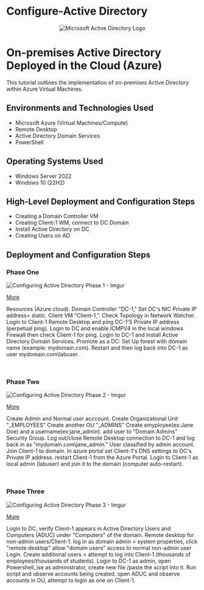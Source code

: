 # Configure-Active Directory



<p align="center">
<img src="https://i.imgur.com/pU5A58S.png" alt="Microsoft Active Directory Logo"/>
</p>

<h1>On-premises Active Directory Deployed in the Cloud (Azure)</h1>
This tutorial outlines the implementation of on-premises Active Directory within Azure Virtual Machines.<br />


<!--<h2>Video Demonstration</h2>-->

<!--- ### [YouTube: How to Deploy on-premises Active Directory within Azure Compute](https://www.youtube.com)-->

<h2>Environments and Technologies Used</h2>

- Microsoft Azure (Virtual Machines/Compute)
- Remote Desktop
- Active Directory Domain Services
- PowerShell

<h2>Operating Systems Used </h2>

- Windows Server 2022
- Windows 10 (22H2)

<h2>High-Level Deployment and Configuration Steps</h2>

- Creating a Domain Controller VM
- Creating Client-1 WM, connect to DC Domain
- Install Active Directory on DC
- Creating Users on AD

<h2>Deployment and Configuration Steps</h2>

<p>
<h3>Phase One</h3>
  
![Configuring Active Directory Phase 1 - Imgur](https://github.com/PhillisEssel/configure-ad/assets/156061642/20a12556-8005-426c-afe8-96e1c91ff74a)

<p><a href="https://imgur.com/a/5ZE6blF">More</a></p>

</p>
<p>
Resources (Azure cloud). Domain Controller "DC-1," Set DC's NIC Private IP address= static. Client VM "Client-1,". Check Topology in Network Watcher. Login to Client-1 Remote Desktop and ping DC-1'S Private IP address (perpetual ping). Login to DC and enable ICMPV4 in the local windows Firewall then check Client-1 for ping. Login to DC-1 and install Active Directory Domain Services. Promote as a DC: Set Up forest with domain name (example: mydomain.com). Restart and then log back into DC-1 as user mydomain.com\labuser.
</p>
<br />

<p>
<h3>Phase Two</h3>
  
![Configuring Active Directory Phase 2 - Imgur](https://github.com/PhillisEssel/configure-ad/assets/156061642/1d4bcfc3-deee-490d-a35c-6eaf605e0818)

<p><a href="https://imgur.com/a/Rqrejvt">More</a></p>
  
</p>
<p>
Create Admin and Normal user acccount. Create Organizational Unit "_EMPLOYEES" Create another OU "_ADMINS" Create emyployee(ex:Jane Doe) and a username(ex:jane_admin). add user to "Domain Admins" Security Group. Log out/close Remote Desktop connection to DC-1 and log back in as "mydomain.com\jane_admin." User classified by admin account. Join Client-1 to domain. In azure portal set Client-1's DNS settings to DC's Private IP address. restart Client-1 from the Azure Portal. Login to Client-1 as local admin (labuser) and join it to the domain (computer auto-restart). 
</p>
<br />

<p>
<h3>Phase Three</h3>

![Configuring Active Directory Phase 3 - Imgur](https://github.com/PhillisEssel/configure-ad/assets/156061642/4340a86f-e2a9-4ad8-abfe-8bd1f42b41df)

<p><a href="https://imgur.com/a/6cO46ET">More</a></p>
  
</p>
<p>
Login to DC, verify Client-1 appears in Active Directory Users and Computers (ADUC) under "Computers" of the domain. Remote desktop for non-admin users/Client-1. log in as domain admin > system properties, click "remote desktop" allow "domain users" access to normal non-admin user Login. Create additional users > attempt to log into Client-1 (thousands of employees/thousands of students). Login to DC-1 as admin, open Powershell_ise as administrator, create new file /paste the script into it. Run script and observe accounts being created. open ADUC and observe accounts in OU, attempt to login as one on Client-1. 
</p>
<br />

